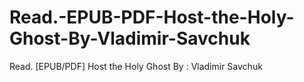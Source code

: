 # Read.-EPUB-PDF-Host-the-Holy-Ghost-By-Vladimir-Savchuk
Read. [EPUB/PDF] Host the Holy Ghost By : Vladimir Savchuk

